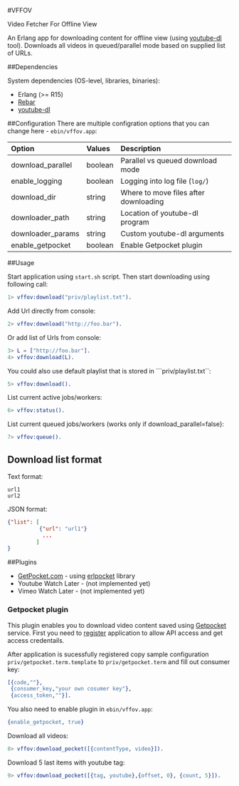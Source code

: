 #VFFOV

Video Fetcher For Offline View

An Erlang app for downloading content for offline view (using [youtube-dl][2] tool).
Downloads all videos in queued/parallel mode based on supplied list of URLs.

##Dependencies

System dependencies (OS-level, libraries, binaries):
* Erlang (>= R15)
* [Rebar][1]
* [youtube-dl][2]

##Configuration
There are multiple configration options that you can change here - `ebin/vffov.app`:

| Option            | Values  | Description                                |
| :---------------- | :------ | :----------------------------------------- |
| download_parallel | boolean | Parallel vs queued download mode           |
| enable_logging    | boolean | Logging into log file (`log/`)             |
| download_dir      | string  | Where to move files after downloading      |
| downloader_path   | string  | Location of youtube-dl program             |
| downloader_params | string  | Custom youtube-dl arguments                |
| enable_getpocket  | boolean | Enable Getpocket plugin                    |

##Usage

Start application using `start.sh` script. Then start downloading using
following call:

```erlang
1> vffov:download("priv/playlist.txt").
```

Add Url directly from console:
```erlang
2> vffov:download("http://foo.bar").
```

Or add list of Urls from console:
```erlang
3> L = ["http://foo.bar"].
4> vffov:download(L).
```

You could also use default playlist that is stored in ```priv/playlist.txt``:

```erlang
5> vffov:download().
```

List current active jobs/workers:
```erlang
6> vffov:status().
```

List current queued jobs/workers (works only if download_parallel=false}:
```erlang
7> vffov:queue().
```

## Download list format

Text format:
```
url1
url2
```

JSON format:
```json
{"list": [
          {"url": "url1"}
           ...
         ]
}
```

##Plugins

* [GetPocket.com][3] - using [erlpocket][4] library
* Youtube Watch Later - (not implemented yet)
* Vimeo Watch Later - (not implemented yet)

### Getpocket plugin

This plugin enables you to download video content saved using [Getpocket][3] service.
First you need to [register][5] application to allow API access and get access credentails.

After application is sucessfully registered copy sample configuration `priv/getpocket.term.template` to
`priv/getpocket.term` and fill out consumer key:
```erlang
[{code,""},
 {consumer_key,"your own cosumer key"},
 {access_token,""}].
```

You also need to enable plugin in `ebin/vffov.app`:
```erlang
{enable_getpocket, true}
```

Download all videos:
```erlang
8> vffov:download_pocket([{contentType, video}]).
```

Download 5 last items with youtube tag:
```erlang
9> vffov:download_pocket([{tag, youtube},{offset, 0}, {count, 5}]).
```


[1]: https://github.com/rebar/rebar
[2]: http://rg3.github.io/youtube-dl/
[3]: http://getpocket.com
[4]: https://github.com/tgrk/erlpocket
[5]: http://getpocket.com/developer/apps/new